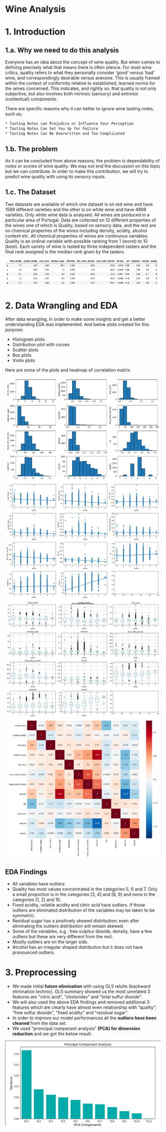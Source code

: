 # Wine Analysis

# 1. Introduction

  ## 1.a. Why we need to do this analysis
  
  Everyone has an idea about the concept of wine quality. But when comes to defining precisely what that means there is often silence. For most wine critics, quality refers to what they personally consider ‘good’ versus ‘bad’ wine, and correspondingly desirable versus aversive. This is usually framed within the context of conformity relative to established, learned norms for the wines concerned. This indicates, and rightly so, that quality is not only subjective, but also involves both intrinsic (sensory) and extrinsic (contextual) components.
  
  There are specific reasons why it can better to ignore wine tasting notes, such as;
  
    * Tasting Notes can Prejudice or Influence Your Perception
    * Tasting Notes Can Set You Up for Failure
    * Tasting Notes Can Be Overwritten and Too Complicated
 
  ## 1.b. The problem

  As it can be concluded from above reasons, the problem is dependability of notes or scores of wine quality. We may not end the discussion on this topic but we can contribute. In order to make this contribution, we will try to predict wine quality with using its sensory inputs. 
  
  ## 1.c. The Dataset

  Two datasets are available of which one dataset is on red wine and have 1599 different varieties and the other is on white wine and have 4898 varieties. Only white wine data is analysed. All wines are produced in a particular area of Portugal. Data are collected on 12 different properties of the wines one of which is Quality, based on sensory data, and the rest are on chemical properties of the wines including density, acidity, alcohol content etc. All chemical properties of wines are continuous variables. Quality is an ordinal variable with possible ranking from 1 (worst) to 10 (best). Each variety of wine is tasted by three independent tasters and the final rank assigned is the median rank given by the tasters.

![](images/winedataset.png)

# 2. Data Wrangling and EDA

After data wrangling, in order to make some insights and get a better understanding EDA was implemented. And below plots created for this purpose:
  * Histogram plots
  * Distribution plot with curves
  * Scatter plots
  * Box plots
  * Violin plots
 
Here are some of the plots and heatmap of correlation matrix:

<img src="images/histogram.png">
<img src="images/scatter.png">
<img src="images/box.png">
<img src="images/correlation.png">
  
 ## EDA Findings
  
   *  All variables have outliers
   *  Quality has most values concentrated in the categories 5, 6 and 7. Only a small proportion is in the categories [3, 4] and [8, 9] and none in the categories [1, 2] and 10.
   *  Fixed acidity, volatile acidity and citric acid have outliers. If those outliers are eliminated distribution of the variables may be taken to be symmetric.
   *  Residual sugar has a positively skewed distribution; even after eliminating the outliers distribution will remain skewed.
   *  Some of the variables, e.g . free sulphur dioxide, density, have a few outliers but these are very different from the rest.
   *  Mostly outliers are on the larger side.
   *  Alcohol has an irregular shaped distribution but it does not have pronounced outliers.

# 3. Preprocessing

  * We made initial **future elimination** with using OLS relults (backward elimination technic). OLS summary showed us the most unrelated 3 features are "citric acid", "cholorides" and "total sulfur dioxide". 
  * We will also used the above EDA findings and removed additional 3 features which are clearly have almost even relationship with “quality”; "free sulfur dioxide", "fixed acidity" and "residual sugar". 
  * In order to improve our model performances all the **outliers have been cleaned** from the data set.
  * We used "proncipal companant analysis" **(PCA) for dimension reduction** and we got the below result:

<img src="images/pca.png">
  
  
  
  






